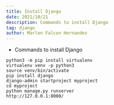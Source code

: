 ```yaml
---
title: Install Django
date: 2021/10/21
description: Commands to install Django
tag: django
author: Marlon Falcon Hernandez
---
```


- Commands to install Django
```
python3 -m pip install virtualenv
virtualenv venv -p python3
source venv/bin/activate
pip install django
django-admin startproject myproject
cd myproject
python manage.py runserver
http://127.0.0.1:8000/
```
